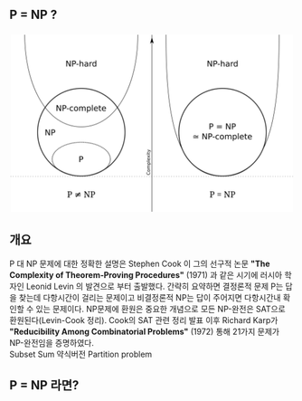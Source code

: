 ## P = NP ?
### <center><img src="P_np_np-complete_np-hard.svg.png" width="500"/></center>
## 개요
P 대 NP 문제에 대한 정확한 설명은 Stephen Cook 이 그의 선구적 논문 **"The Complexity of Theorem‑Proving Procedures"** (1971) 과 같은 시기에 러시아 학자인 Leonid Levin 의 발견으로 부터 출발했다. 간략히 요약하면 결정론적 문제 P는 답을 찾는데 다항시간이 걸리는 문제이고 비결정론적 NP는 답이 주어지면 다항시간내 확인할 수 있는 문제이다. NP문제에 환원은 중요한 개념으로 모든 NP-완전은 SAT으로 환원된다(Levin-Cook 정리). Cook의 SAT 관련 정리 발표 이후 Richard Karp가 **"Reducibility Among Combinatorial Problems"** (1972) 통해 21가지 문제가 NP-완전임을 증명하였다.  
Subset Sum 약식버전 Partition problem
## P = NP 라면?
